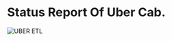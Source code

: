 # Status Report Of Uber Cab.


![UBER ETL](https://github.com/XSarthakJain/UberCab/assets/54719418/e2e4bb7b-ba5c-4a1e-8d1a-e56715422c6c)
